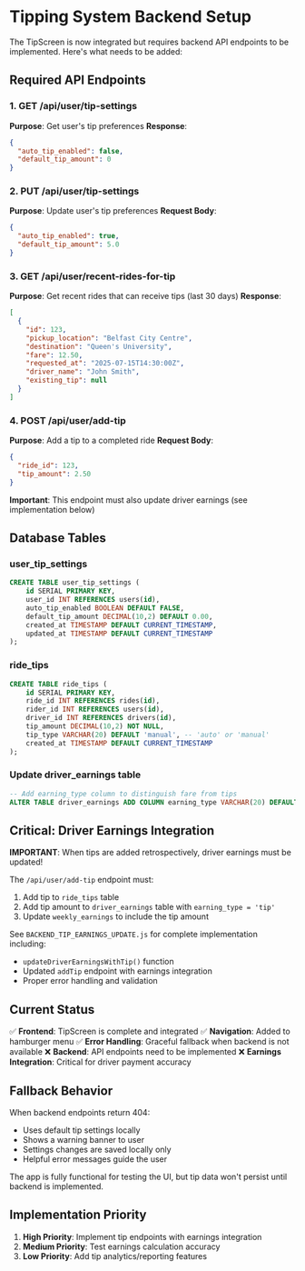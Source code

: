# Tipping System Backend Setup

The TipScreen is now integrated but requires backend API endpoints to be implemented. Here's what needs to be added:

## Required API Endpoints

### 1. GET /api/user/tip-settings
**Purpose**: Get user's tip preferences
**Response**:
```json
{
  "auto_tip_enabled": false,
  "default_tip_amount": 0
}
```

### 2. PUT /api/user/tip-settings
**Purpose**: Update user's tip preferences
**Request Body**:
```json
{
  "auto_tip_enabled": true,
  "default_tip_amount": 5.0
}
```

### 3. GET /api/user/recent-rides-for-tip
**Purpose**: Get recent rides that can receive tips (last 30 days)
**Response**:
```json
[
  {
    "id": 123,
    "pickup_location": "Belfast City Centre",
    "destination": "Queen's University",
    "fare": 12.50,
    "requested_at": "2025-07-15T14:30:00Z",
    "driver_name": "John Smith",
    "existing_tip": null
  }
]
```

### 4. POST /api/user/add-tip
**Purpose**: Add a tip to a completed ride
**Request Body**:
```json
{
  "ride_id": 123,
  "tip_amount": 2.50
}
```
**Important**: This endpoint must also update driver earnings (see implementation below)

## Database Tables

### user_tip_settings
```sql
CREATE TABLE user_tip_settings (
    id SERIAL PRIMARY KEY,
    user_id INT REFERENCES users(id),
    auto_tip_enabled BOOLEAN DEFAULT FALSE,
    default_tip_amount DECIMAL(10,2) DEFAULT 0.00,
    created_at TIMESTAMP DEFAULT CURRENT_TIMESTAMP,
    updated_at TIMESTAMP DEFAULT CURRENT_TIMESTAMP
);
```

### ride_tips
```sql
CREATE TABLE ride_tips (
    id SERIAL PRIMARY KEY,
    ride_id INT REFERENCES rides(id),
    rider_id INT REFERENCES users(id),
    driver_id INT REFERENCES drivers(id),
    tip_amount DECIMAL(10,2) NOT NULL,
    tip_type VARCHAR(20) DEFAULT 'manual', -- 'auto' or 'manual'
    created_at TIMESTAMP DEFAULT CURRENT_TIMESTAMP
);
```

### Update driver_earnings table
```sql
-- Add earning_type column to distinguish fare from tips
ALTER TABLE driver_earnings ADD COLUMN earning_type VARCHAR(20) DEFAULT 'fare';
```

## Critical: Driver Earnings Integration

**IMPORTANT**: When tips are added retrospectively, driver earnings must be updated!

The `/api/user/add-tip` endpoint must:
1. Add tip to `ride_tips` table
2. Add tip amount to `driver_earnings` table with `earning_type = 'tip'`
3. Update `weekly_earnings` to include the tip amount

See `BACKEND_TIP_EARNINGS_UPDATE.js` for complete implementation including:
- `updateDriverEarningsWithTip()` function
- Updated `addTip` endpoint with earnings integration
- Proper error handling and validation

## Current Status

✅ **Frontend**: TipScreen is complete and integrated
✅ **Navigation**: Added to hamburger menu
✅ **Error Handling**: Graceful fallback when backend is not available
❌ **Backend**: API endpoints need to be implemented
❌ **Earnings Integration**: Critical for driver payment accuracy

## Fallback Behavior

When backend endpoints return 404:
- Uses default tip settings locally
- Shows a warning banner to user
- Settings changes are saved locally only
- Helpful error messages guide the user

The app is fully functional for testing the UI, but tip data won't persist until backend is implemented.

## Implementation Priority

1. **High Priority**: Implement tip endpoints with earnings integration
2. **Medium Priority**: Test earnings calculation accuracy
3. **Low Priority**: Add tip analytics/reporting features
